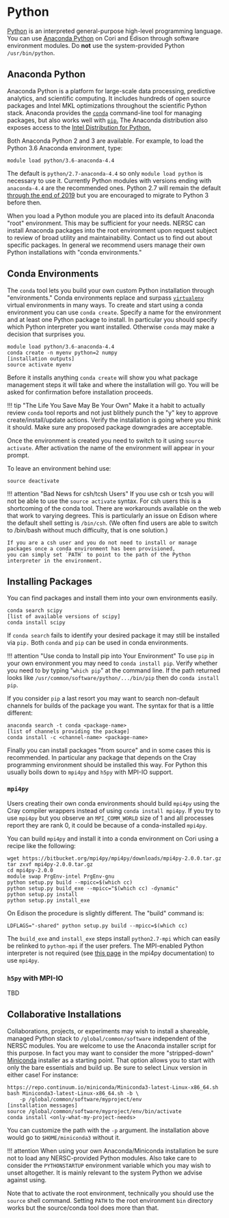 
# Python

[Python](https://www.python.org/about/) 
is an interpreted general-purpose high-level programming language.
You can use
[Anaconda Python](https://docs.anaconda.com/anaconda/)
on Cori and Edison through software environment modules.
Do **not** use the system-provided Python `/usr/bin/python`.

## Anaconda Python

Anaconda Python is a platform for large-scale data processing, predictive analytics, and scientific computing.
It includes hundreds of open source packages and Intel MKL optimizations throughout the scientific Python stack.
Anaconda provides the 
[`conda`](https://conda.io/docs/user-guide/getting-started.html)
command-line tool for managing packages, but also works well with 
[`pip`.](https://pip.pypa.io/en/stable/user_guide/)
The Anaconda distribution also exposes access to the
[Intel Distribution for Python.](https://software.intel.com/en-us/distribution-for-python/get-started)

Both Anaconda Python 2 and 3 are available.
For example, to load the Python 3.6 Anaconda environment, type:

    module load python/3.6-anaconda-4.4

The default is `python/2.7-anaconda-4.4` so only `module load python` is necessary to use it.
Currently Python modules with versions ending with `anaconda-4.4` are the recommended ones.
Python 2.7 will remain the default
[through the end of 2019](https://github.com/python/devguide/pull/344)
but you are encouraged to migrate to Python 3 before then.

When you load a Python module you are placed into its default Anaconda "root" environment.
This may be sufficient for your needs.
NERSC can install Anaconda packages into the root environment upon request subject to review of broad utility and maintainability.
Contact us to find out about specific packages.
In general we recommend users manage their own Python installations with "conda environments."

## Conda Environments

The `conda` tool lets you build your own custom Python installation through "environments."
Conda environments replace and surpass 
[`virtualenv`](https://virtualenv.pypa.io/en/stable/userguide/)
virtual environments in many ways.
To create and start using a conda environment you can use `conda create`.
Specify a name for the environment and at least one Python package to install.
In particular you should specify which Python interpreter you want installed.
Otherwise `conda` may make a decision that surprises you.

    module load python/3.6-anaconda-4.4
    conda create -n myenv python=2 numpy
    [installation outputs]
    source activate myenv

Before it installs anything `conda create` will show you what package management steps it will take and where the installation will go.
You will be asked for confirmation before installation proceeds.

!!! tip "The Life You Save May Be Your Own"
    Make it a habit to actually review `conda` tool reports and not just blithely punch the "y" key to approve create/install/update actions.
    Verify the installation is going where you think it should.
    Make sure any proposed package downgrades are acceptable.

Once the environment is created you need to switch to it using `source activate`.
After activation the name of the environment will appear in your prompt.

To leave an environment behind use:

    source deactivate

!!! attention "Bad News for csh/tcsh Users"
    If you use csh or tcsh you will not be able to use the `source activate` syntax.
    For csh users this is a shortcoming of the conda tool.
    There are workarounds available on the web that work to varying degrees.
    This is particularly an issue on Edison where the default shell setting is `/bin/csh`.
    (We often find users are able to switch to /bin/bash without much difficulty, that is one solution.)

    If you are a csh user and you do not need to install or manage packages once a conda environment has been provisioned,
    you can simply set `PATH` to point to the path of the Python interpreter in the environment.

## Installing Packages

You can find packages and install them into your own environments easily.

    conda search scipy
    [list of available versions of scipy]
    conda install scipy

If `conda search` fails to identify your desired package it may still be installed via `pip.`
Both `conda` and `pip` can be used in conda environments.

!!! attention "Use conda to Install pip into Your Environment"
    To use `pip` in your own environment you may need to `conda install pip`.
    Verify whether you need to by typing "`which pip`" at the command line.
    If the path returned looks like `/usr/common/software/python/.../bin/pip` then do `conda install pip`.

If you consider `pip` a last resort you may want to search non-default channels for builds of the package you want.
The syntax for that is a little different:

    anaconda search -t conda <package-name>
    [list of channels providing the package]
    conda install -c <channel-name> <package-name>

Finally you can install packages "from source" and in some cases this is recommended.
In particular any package that depends on the Cray programming environment should be installed this way.
For Python this usually boils down to `mpi4py` and `h5py` with MPI-IO support.

### `mpi4py`

Users creating their own conda environments should build `mpi4py` using the Cray compiler wrappers instead of using `conda install mpi4py`.
If you try to use `mpi4py` but you observe an `MPI_COMM_WORLD` size of 1 and all processes report they are rank 0,
it could be because of a conda-installed `mpi4py`.

You can build `mpi4py` and install it into a conda environment on Cori using a recipe like the following:

    wget https://bitbucket.org/mpi4py/mpi4py/downloads/mpi4py-2.0.0.tar.gz
    tar zxvf mpi4py-2.0.0.tar.gz
    cd mpi4py-2.0.0
    module swap PrgEnv-intel PrgEnv-gnu
    python setup.py build --mpicc=$(which cc)
    python setup.py build_exe --mpicc="$(which cc) -dynamic"
    python setup.py install
    python setup.py install_exe

On Edison the procedure is slightly different.
The "build" command is:

    LDFLAGS="-shared" python setup.py build --mpicc=$(which cc)

The `build_exe` and `install_exe` steps install `python2.7-mpi` which can easily be relinked to `python-mpi` if the user prefers.
The MPI-enabled Python interpreter is not required (see 
[this page](http://mpi4py.scipy.org/docs/usrman/appendix.html#mpi-enabled-python-interpreter)
in the mpi4py documentation) to use `mpi4py`.

### `h5py` with MPI-IO

TBD

## Collaborative Installations

Collaborations, projects, or experiments may wish to install a shareable, managed Python stack to `/global/common/software` independent of the NERSC modules.
You are welcome to use the Anaconda installer script for this purpose.
In fact you may want to consider the more "stripped-down" 
[Miniconda](https://conda.io/miniconda.html)
installer as a starting point.
That option allows you to start with only the bare essentials and build up.
Be sure to select Linux version in either case!
For instance:

    https://repo.continuum.io/miniconda/Miniconda3-latest-Linux-x86_64.sh
    bash Miniconda3-latest-Linux-x86_64.sh -b \
        -p /global/common/software/myproject/env
    [installation messages]
    source /global/common/software/myproject/env/bin/activate
    conda install <only-what-my-project-needs>

You can customize the path with the `-p` argument.
Ihe installation above would go to `$HOME/miniconda3` without it.

!!! attention
    When using your own Anaconda/Miniconda installation be sure not to load any NERSC-provided Python modules.
    Also take care to consider the `PYTHONSTARTUP` environment variable which you may wish to unset altogether.
    It is mainly relevant to the system Python we advise against using.

Note that to activate the root environment, technically you should use the `source` shell command.
Setting `PATH` to the root environment `bin` directory works but the source/conda tool does more than that.
